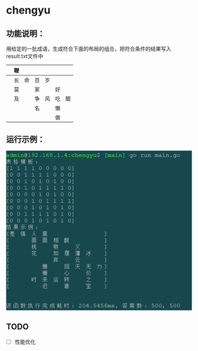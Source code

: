# chengyu
## 功能说明：
 用给定的一批成语，生成符合下面的布局的组合，把符合条件的结果写入result.txt文件中


|   | 鞭 |   |   |   |   |   |   
|---|---|---|---|---|---|---|
|   | 长 | 命 | 百 | 岁 |   |   |   
|   | 莫 |   | 家 |   | 好 |   |   
|   | 及 |   | 争 | 风 | 吃 | 醋 |   
|   |   |   | 名 |   | 懒 |   |   
|   |   |   |   |   | 做 |   |   


## 运行示例：
![运行示例](./images/cy.png)

## TODO
- [ ] 性能优化 